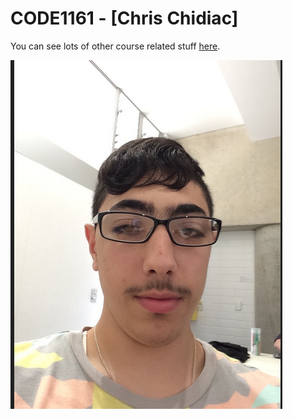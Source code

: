 # CODE1161 - [Chris Chidiac]

You can see lots of other course related stuff [here](https://notionparallax.co.uk/CODE1161).

![a photo of me](mugshot.png)
